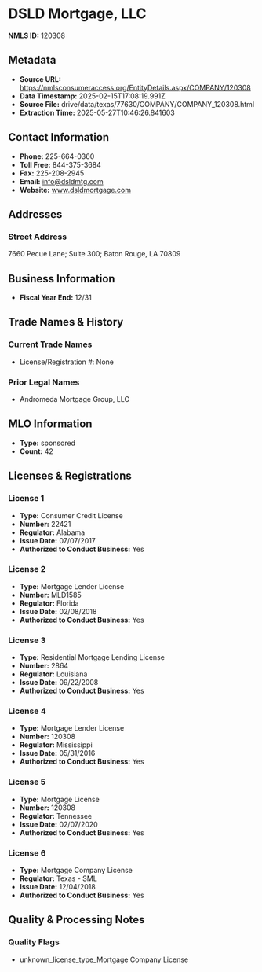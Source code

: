 # DSLD Mortgage, LLC

**NMLS ID:** 120308

## Metadata
- **Source URL:** https://nmlsconsumeraccess.org/EntityDetails.aspx/COMPANY/120308
- **Data Timestamp:** 2025-02-15T17:08:19.991Z
- **Source File:** drive/data/texas/77630/COMPANY/COMPANY_120308.html
- **Extraction Time:** 2025-05-27T10:46:26.841603

## Contact Information
- **Phone:** 225-664-0360
- **Toll Free:** 844-375-3684
- **Fax:** 225-208-2945
- **Email:** info@dsldmtg.com
- **Website:** www.dsldmortgage.com

## Addresses
### Street Address
7660 Pecue Lane; Suite 300; Baton Rouge, LA 70809

## Business Information
- **Fiscal Year End:** 12/31

## Trade Names & History
### Current Trade Names
- License/Registration #: None

### Prior Legal Names
- Andromeda Mortgage Group, LLC

## MLO Information
- **Type:** sponsored
- **Count:** 42

## Licenses & Registrations

### License 1
- **Type:** Consumer Credit License
- **Number:** 22421
- **Regulator:** Alabama
- **Issue Date:** 07/07/2017
- **Authorized to Conduct Business:** Yes

### License 2
- **Type:** Mortgage Lender License
- **Number:** MLD1585
- **Regulator:** Florida
- **Issue Date:** 02/08/2018
- **Authorized to Conduct Business:** Yes

### License 3
- **Type:** Residential Mortgage Lending License
- **Number:** 2864
- **Regulator:** Louisiana
- **Issue Date:** 09/22/2008
- **Authorized to Conduct Business:** Yes

### License 4
- **Type:** Mortgage Lender License
- **Number:** 120308
- **Regulator:** Mississippi
- **Issue Date:** 05/31/2016
- **Authorized to Conduct Business:** Yes

### License 5
- **Type:** Mortgage License
- **Number:** 120308
- **Regulator:** Tennessee
- **Issue Date:** 02/07/2020
- **Authorized to Conduct Business:** Yes

### License 6
- **Type:** Mortgage Company License
- **Regulator:** Texas - SML
- **Issue Date:** 12/04/2018
- **Authorized to Conduct Business:** Yes

## Quality & Processing Notes
### Quality Flags
- unknown_license_type_Mortgage Company License
